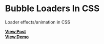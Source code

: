 # Bubble Loaders In CSS
Loader effects/animation in CSS

<a href="https://designdrastic.com/snippet/bubble-loaders-in-css" target="_blank"><strong>View Post</strong></a>
<br />
<a href="https://designdrastic.com/post/demo/bubble-loaders-in-css" target="_blank"><strong>View Demo</strong></a>
